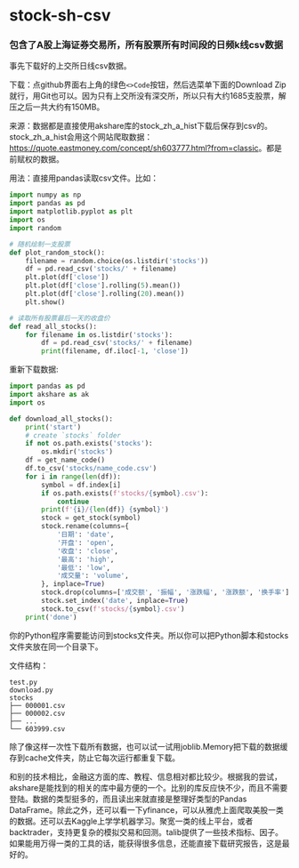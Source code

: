 # stock-sh-csv

### 包含了A股上海证券交易所，所有股票所有时间段的日频k线csv数据

事先下载好的上交所日线csv数据。

下载：点github界面右上角的绿色`<>Code`按钮，然后选菜单下面的Download Zip就行，用Git也可以。因为只有上交所没有深交所，所以只有大约1685支股票，解压之后一共大约有150MB。

来源：数据都是直接使用akshare库的stock_zh_a_hist下载后保存到csv的。stock_zh_a_hist会用这个网站爬取数据：<https://quote.eastmoney.com/concept/sh603777.html?from=classic>。都是前赋权的数据。

用法：直接用pandas读取csv文件。比如：

```python
import numpy as np
import pandas as pd
import matplotlib.pyplot as plt
import os
import random

# 随机绘制一支股票
def plot_random_stock():
    filename = random.choice(os.listdir('stocks'))
    df = pd.read_csv('stocks/' + filename)
    plt.plot(df['close'])
    plt.plot(df['close'].rolling(5).mean())
    plt.plot(df['close'].rolling(20).mean())
    plt.show()

# 读取所有股票最后一天的收盘价
def read_all_stocks():
    for filename in os.listdir('stocks'):
        df = pd.read_csv('stocks/' + filename)
        print(filename, df.iloc[-1, 'close'])
```

重新下载数据:

```python
import pandas as pd
import akshare as ak
import os

def download_all_stocks():
    print('start')
    # create `stocks` folder
    if not os.path.exists('stocks'):
        os.mkdir('stocks')
    df = get_name_code()
    df.to_csv('stocks/name_code.csv')
    for i in range(len(df)):
        symbol = df.index[i]
        if os.path.exists(f'stocks/{symbol}.csv'):
            continue
        print(f'{i}/{len(df)} {symbol}')
        stock = get_stock(symbol)
        stock.rename(columns={
            '日期': 'date',
            '开盘': 'open',
            '收盘': 'close',
            '最高': 'high',
            '最低': 'low',
            '成交量': 'volume',
        }, inplace=True)
        stock.drop(columns=['成交额', '振幅', '涨跌幅', '涨跌额', '换手率'], inplace=True)
        stock.set_index('date', inplace=True)
        stock.to_csv(f'stocks/{symbol}.csv')
    print('done')
```

你的Python程序需要能访问到stocks文件夹。所以你可以把Python脚本和stocks文件夹放在同一个目录下。

文件结构：

```
test.py
download.py
stocks
├── 000001.csv
├── 000002.csv
├── ...
└── 603999.csv
```

除了像这样一次性下载所有数据，也可以试一试用joblib.Memory把下载的数据缓存到cache文件夹，防止它每次运行都重复下载。

和别的技术相比，金融这方面的库、教程、信息相对都比较少。根据我的尝试，akshare是能找到的相关的库中最方便的一个。比别的库反应快不少，而且不需要登陆。数据的类型挺多的，而且读出来就直接是整理好类型的Pandas DataFrame。除此之外，还可以看一下yfinance，可以从雅虎上面爬取美股一类的数据。还可以去Kaggle上学学机器学习。聚宽一类的线上平台，或者backtrader，支持更复杂的模拟交易和回测。talib提供了一些技术指标、因子。如果能用万得一类的工具的话，能获得很多信息，还能直接下载研究报告，这是最好的。


